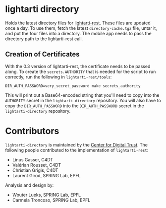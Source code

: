 # lightarti directory

Holds the latest directory files for [lightarti-rest](https://github.com/c4dt/lightarti-rest).
These files are updated once a day.
To use them, fetch the latest `directory-cache.tgz` file, untar it, and put the four files
into a directory.
The mobile app needs to pass the directory path to the lightarti-rest call.

## Creation of Certificates

With the 0.3 version of lightarti-rest, the certificate needs to be passed along.
To create the `secrets.AUTHORITY` that is needed for the script to run correctly,
run the following in `lightarti-rest/tools`:

```
DIR_AUTH_PASSWORD=very_secret_password make secrets_authority
```

This will print out a Base64-encoded string that you'll need to copy into the
`AUTHORITY` secret in the `lightarti-directory` repository.
You will also have to copy the `DIR_AUTH_PASSWORD` into the `DIR_AUTH_PASSWORD`
secret in the `lightarti-directory` repository.

# Contributors

`lightarti-directory` is maintained by the [Center for Digital Trust](https://c4dt.org/). The following people contributed to the implementation of `lightarti-rest`:

- Linus Gasser, C4DT
- Valérian Rousset, C4DT
- Christian Grigis, C4DT
- Laurent Girod, SPRING Lab, EPFL

Analysis and design by:

- Wouter Lueks, SPRING Lab, EPFL
- Carmela Troncoso, SPRING Lab, EPFL

